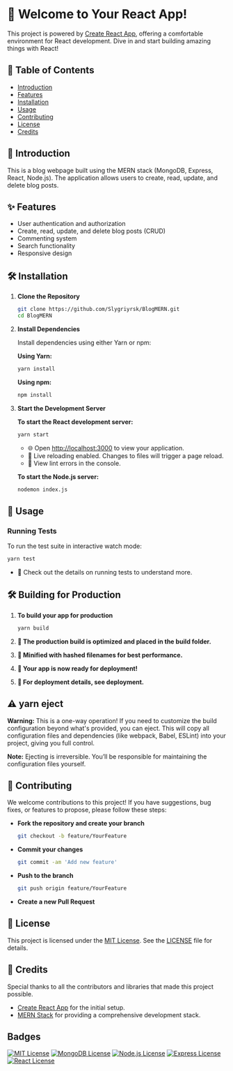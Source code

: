 # 🚀 Welcome to Your React App!

This project is powered by [Create React App](https://github.com/facebook/create-react-app), offering a comfortable environment for React development. Dive in and start building amazing things with React!

## 📑 Table of Contents

- [Introduction](#-introduction)
- [Features](#features)
- [Installation](#-installation)
- [Usage](#-usage)
- [Contributing](#-contributing)
- [License](#-license)
- [Credits](#-credits)

## 🌟 Introduction

This is a blog webpage built using the MERN stack (MongoDB, Express, React, Node.js). The application allows users to create, read, update, and delete blog posts.

## ✨ Features

- User authentication and authorization
- Create, read, update, and delete blog posts (CRUD)
- Commenting system
- Search functionality
- Responsive design

## 🛠️ Installation

1. **Clone the Repository**

    ```bash
    git clone https://github.com/Slygriyrsk/BlogMERN.git
    cd BlogMERN
    ```

2. **Install Dependencies**

    Install dependencies using either Yarn or npm:

    **Using Yarn:**

    ```bash
    yarn install
    ```

    **Using npm:**

    ```bash
    npm install
    ```

3. **Start the Development Server**

    **To start the React development server:**

    ```bash
    yarn start
    ```

    - 🌐 Open [http://localhost:3000](http://localhost:3000) to view your application.
    - 🔄 Live reloading enabled. Changes to files will trigger a page reload.
    - 🚨 View lint errors in the console.

    **To start the Node.js server:**

    ```bash
    nodemon index.js
    ```

## 🧪 Usage

### Running Tests

To run the test suite in interactive watch mode:

```bash
yarn test
```

- 📝 Check out the details on running tests to understand more.

## 🛠️ Building for Production

1. **To build your app for production**
    ```bash
    yarn build
    ```

2. **🚀 The production build is optimized and placed in the build folder.**
3. **💎 Minified with hashed filenames for best performance.**
4. **🔧 Your app is now ready for deployment!**
5. **🔗 For deployment details, see deployment.**

## ⚠️ yarn eject
**Warning:** This is a one-way operation!
If you need to customize the build configuration beyond what's provided, you can eject. This will copy all configuration files and dependencies (like webpack, Babel, ESLint) into your project, giving you full control.

**Note:** Ejecting is irreversible. You’ll be responsible for maintaining the configuration files yourself.

## 🤝 Contributing
We welcome contributions to this project! If you have suggestions, bug fixes, or features to propose, please follow these steps:

- **Fork the repository and create your branch**
    ```bash
    git checkout -b feature/YourFeature
    ```

- **Commit your changes** 
    ```bash
    git commit -am 'Add new feature'
    ```
- **Push to the branch**
    ```bash
    git push origin feature/YourFeature
    ```
- **Create a new Pull Request**

## 📄 License

This project is licensed under the [MIT License](https://opensource.org/licenses/MIT). See the [LICENSE](LICENSE) file for details.

## 🎨 Credits

Special thanks to all the contributors and libraries that made this project possible.

- [Create React App](https://github.com/facebook/create-react-app) for the initial setup.
- [MERN Stack](https://mernjs.com/) for providing a comprehensive development stack.



## Badges


[![MIT License](https://img.shields.io/badge/License-MIT-green.svg)](https://choosealicense.com/licenses/mit/)
[![MongoDB License](https://img.shields.io/badge/License-MongoDB-blue.svg)](https://www.mongodb.com/legal/software-license)
[![Node.js License](https://img.shields.io/badge/license-Node.JS-green.svg)](https://opensource.org/licenses/MIT)
[![Express License](https://img.shields.io/badge/license-Express-blue.svg)](https://opensource.org/licenses/MIT)
[![React License](https://img.shields.io/badge/license-React-red.svg)](https://opensource.org/licenses/MIT)

